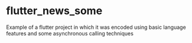 # flutter_news_some
Example of a flutter project in which it was encoded using basic language features and some asynchronous calling techniques
